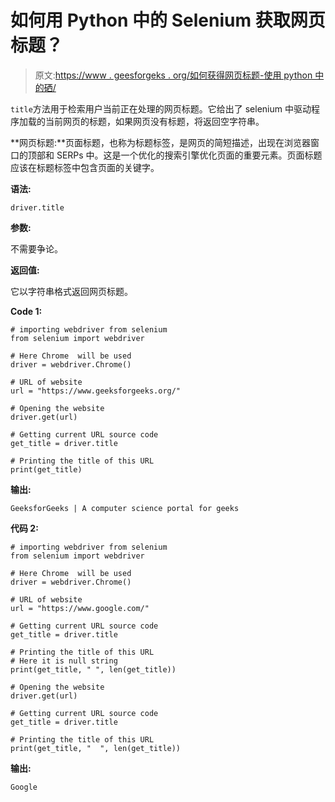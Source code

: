 # 如何用 Python 中的 Selenium 获取网页标题？

> 原文:[https://www . geesforgeks . org/如何获得网页标题-使用 python 中的硒/](https://www.geeksforgeeks.org/how-to-get-title-of-a-webpage-using-selenium-in-python/)

`title`方法用于检索用户当前正在处理的网页标题。它给出了 selenium 中驱动程序加载的当前网页的标题，如果网页没有标题，将返回空字符串。

**网页标题:**页面标题，也称为标题标签，是网页的简短描述，出现在浏览器窗口的顶部和 SERPs 中。这是一个优化的搜索引擎优化页面的重要元素。页面标题应该在标题标签中包含页面的关键字。

**语法:**

```
driver.title

```

**参数:**

不需要争论。

**返回值:**

它以字符串格式返回网页标题。

**Code 1:**

```
# importing webdriver from selenium
from selenium import webdriver

# Here Chrome  will be used
driver = webdriver.Chrome()

# URL of website
url = "https://www.geeksforgeeks.org/"

# Opening the website
driver.get(url)

# Getting current URL source code
get_title = driver.title

# Printing the title of this URL
print(get_title)
```

**输出:**

```
GeeksforGeeks | A computer science portal for geeks
```

**代码 2:**

```
# importing webdriver from selenium
from selenium import webdriver

# Here Chrome  will be used
driver = webdriver.Chrome()

# URL of website
url = "https://www.google.com/"

# Getting current URL source code
get_title = driver.title

# Printing the title of this URL
# Here it is null string
print(get_title, " ", len(get_title))

# Opening the website
driver.get(url)

# Getting current URL source code
get_title = driver.title

# Printing the title of this URL
print(get_title, "  ", len(get_title))
```

**输出:**

```
Google

```
